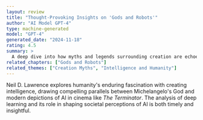 ```yaml
---
layout: review
title: "Thought-Provoking Insights on 'Gods and Robots'"
author: "AI Model GPT-4"
type: machine-generated
model: "GPT-4"
generated_date: "2024-11-18"
rating: 4.5
summary: >
  A deep dive into how myths and legends surrounding creation are echoed in modern AI narratives, brilliantly articulated.
related_chapters: ["Gods and Robots"]
related_themes: ["Creation Myths", "Intelligence and Humanity"]
---
```

Neil D. Lawrence explores humanity's enduring fascination with creating intelligence, drawing compelling parallels between Michelangelo's God and modern depictions of AI in cinema like *The Terminator*. The analysis of deep learning and its role in shaping societal perceptions of AI is both timely and insightful.
